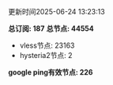 更新时间2025-06-24 13:23:13

**总订阅: 187**
**总节点: 44554**
- vless节点: 23163
- hysteria2节点: 2

**google ping有效节点: 226**
